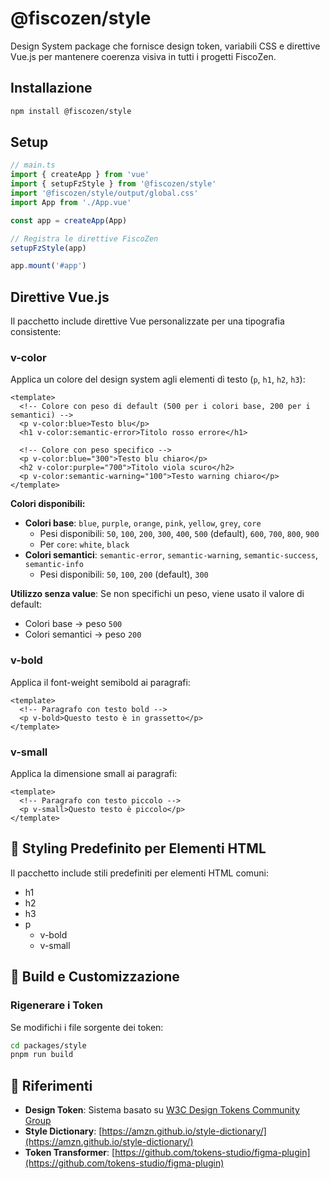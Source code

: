 # @fiscozen/style

Design System package che fornisce design token, variabili CSS e direttive Vue.js per mantenere coerenza visiva in tutti i progetti FiscoZen.

## Installazione

```bash
npm install @fiscozen/style
```

## Setup

```typescript
// main.ts
import { createApp } from 'vue'
import { setupFzStyle } from '@fiscozen/style'
import '@fiscozen/style/output/global.css'
import App from './App.vue'

const app = createApp(App)

// Registra le direttive FiscoZen
setupFzStyle(app)

app.mount('#app')
```

## Direttive Vue.js

Il pacchetto include direttive Vue personalizzate per una tipografia consistente:

### v-color
Applica un colore del design system agli elementi di testo (`p`, `h1`, `h2`, `h3`):

```vue
<template>
  <!-- Colore con peso di default (500 per i colori base, 200 per i semantici) -->
  <p v-color:blue>Testo blu</p>
  <h1 v-color:semantic-error>Titolo rosso errore</h1>
  
  <!-- Colore con peso specifico -->
  <p v-color:blue="300">Testo blu chiaro</p>
  <h2 v-color:purple="700">Titolo viola scuro</h2>
  <p v-color:semantic-warning="100">Testo warning chiaro</p>
</template>
```

**Colori disponibili:**
- **Colori base**: `blue`, `purple`, `orange`, `pink`, `yellow`, `grey`, `core`
  - Pesi disponibili: `50`, `100`, `200`, `300`, `400`, `500` (default), `600`, `700`, `800`, `900`
  - Per `core`: `white`, `black`
- **Colori semantici**: `semantic-error`, `semantic-warning`, `semantic-success`, `semantic-info`
  - Pesi disponibili: `50`, `100`, `200` (default), `300`

**Utilizzo senza value**: Se non specifichi un peso, viene usato il valore di default:
- Colori base → peso `500`
- Colori semantici → peso `200`

### v-bold
Applica il font-weight semibold ai paragrafi:

```vue
<template>
  <!-- Paragrafo con testo bold -->
  <p v-bold>Questo testo è in grassetto</p>
</template>
```

### v-small
Applica la dimensione small ai paragrafi:

```vue
<template>
  <!-- Paragrafo con testo piccolo -->
  <p v-small>Questo testo è piccolo</p>
</template>
```

## 🎨 Styling Predefinito per Elementi HTML

Il pacchetto include stili predefiniti per elementi HTML comuni:

- h1
- h2
- h3
- p
  - v-bold
  - v-small

## 🔧 Build e Customizzazione

### Rigenerare i Token

Se modifichi i file sorgente dei token:

```bash
cd packages/style
pnpm run build
```

## 📖 Riferimenti

- **Design Token**: Sistema basato su [W3C Design Tokens Community Group](https://www.w3.org/community/design-tokens/)
- **Style Dictionary**: [https://amzn.github.io/style-dictionary/](https://amzn.github.io/style-dictionary/)
- **Token Transformer**: [https://github.com/tokens-studio/figma-plugin](https://github.com/tokens-studio/figma-plugin)
